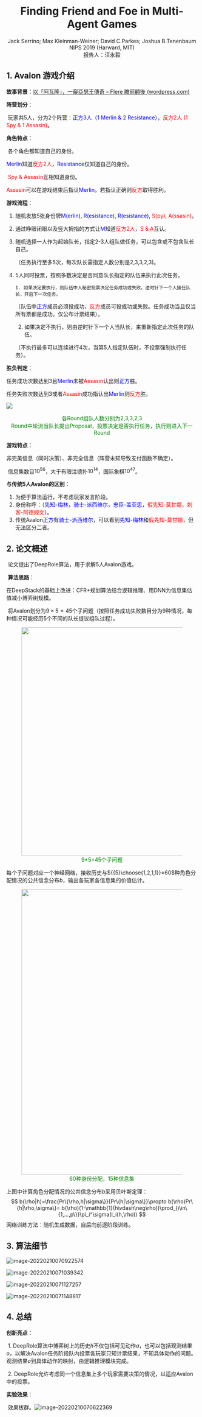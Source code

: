 <h1 align=center>Finding Friend and Foe in Multi-Agent Games</h1>

<center>Jack Serrino; Max Kleinman-Weiner; David C.Parkes; Joshua B.Tenenbaum</center>
<center> NIPS 2019 (Harward, MIT)</center>
<center>报告人：汪永毅</center>

## 1. Avalon 游戏介绍

**故事背景**：[以「阿瓦隆」，一窺亞瑟王傳奇 – Flere 瞻前顧後 (wordpress.com)](https://flerethinking.wordpress.com/2018/05/02/以「阿瓦隆」，一窺亞瑟王傳奇/)

**阵营划分**：

​	玩家共5人，分为2个阵营：<font color=blue>正方3人（1 Merlin & 2 Resistance）</font>，<font color=red>反方2人 (1 Spy & 1 Assasin)</font>。

**角色特点**：

​	各个角色都知道自己的身份。

​	<font color=blue>Merlin</font>知道<font color=red>反方2人</font>，<font color=blue>Resistance</font>仅知道自己的身份。

​	<font color=red>Spy & Assasin</font>互相知道身份。

​	<font color=red>Assasin</font>可以在游戏结束后指认<font color=blue>Merlin</font>，若指认正确则<font color=red>反方</font>取得胜利。

**游戏流程**：

 1. 随机发放5张身份牌<font color=blue>M(erlin), R(esistance), R(esistance)</font>, <font color=red>S(py), A(ssasin)</font>。

 2. 通过睁眼闭眼以及竖大拇指的方式让<font color=blue>M</font>知道<font color=red>反方2人</font>，<font color=red>S & A</font>互认。

 3. 随机选择一人作为起始队长，指定2-3人组队做任务，可以包含或不包含队长自己。

    （任务执行至多5次，每次队长需指定人数分别是2,3,3,2,3)。

 4. 5人同时投票，按照多数决定是否同意队长指定的队伍来执行此次任务。

    	1. 如果决定要执行，则队伍中人秘密投票决定任务成功或失败。逆时针下一个人接任队长，开启下一次任务。

     （队伍中<font color=blue>正方</font>成员必须投成功，<font color=red>反方</font>成员可投成功或失败。任务成功当且仅当所有票都是成功。仅公布计票结果）。

     2. 如果决定不执行，则由逆时针下一个人当队长，来重新指定此次任务的队伍。

     （不执行最多可以连续进行4次，当第5人指定队伍时，不投票强制执行任务）。

**胜负判定**：

​	任务成功次数达到3且<font color=blue>Merlin</font>未被<font color=red>Assasin</font>认出则<font color=blue>正方</font>胜。

​	任务失败次数达到3或者<font color=red>Assasin</font>成功指认出<font color=blue>Merlin</font>则<font color=red>反方</font>胜。

<img src="C:\Users\Warnar\AppData\Roaming\Typora\typora-user-images\image-20220210013134167.png"></img>

<center><font color=green>各Round组队人数分别为2,3,3,2,3</font></center>
<center><font color=green>Round中轮流当队长提出Proposal，投票决定是否执行任务，执行则进入下一Round</font></center>

**游戏特点**：

​	非完美信息（同时决策）、非完全信息（阵营未知导致支付函数不确定）。

​	信息集数目$10^{56}$，大于有限注德扑$10^{14}$，国际象棋$10^{47}$。

**与传统5人Avalon的区别**：

1. 为便于算法运行，不考虑玩家发言阶段。
2. 身份称呼：（<font color=blue>先知-梅林，骑士-派西维尔，忠臣-盖亚思，</font><font color=red>假先知-莫甘娜，刺客-阿德规文</font>）。
3. 传统Avalon<font color=blue>正方</font>有<font color=blue>骑士-派西维尔</font>，可以看到<font color=blue>先知-梅林</font>和<font color=red>假先知-莫甘娜</font>，但无法区分二者。

<div STYLE="page-break-after: always;"></div>

## 2. 论文概述

​	论文提出了DeepRole算法，用于求解5人Avalon游戏。

​	**算法思路**：

​		在DeepStack的基础上改进：CFR+规划算法结合逻辑推理、用DNN为信息集估值减小博弈树规模。	

​		将Avalon划分为$9\times5=45$个子问题（按照任务成功失败数目分为$9$种情况，每种情况可能经历$5$个不同的队长提议组队过程）。

<center><figure><img src="C:\Users\Warnar\AppData\Roaming\Typora\typora-user-images\image-20220210060533107.png" width=600></img><font color=green>9*5=45个子问题</font></figure></center>

每个子问题对应一个神经网络，接收历史与${{5}\choose{1,2,1,1}}=60$种角色分配情况的公共信念分布$b$，输出各玩家各信息集的价值估计。

<center><figure><img src=C:\Users\Warnar\AppData\Roaming\Typora\typora-user-images\image-20220210060844968.png width=750></img><font color=green>60种身份分配，15种信息集</font></center></figure>

上图中计算角色分配情况的公共信念分布$b$采用贝叶斯定理：
$$
b(\rho|h)=\frac{Pr\{\rho,h|\sigma\}}{Pr\{h|\sigma\}}\propto b(\rho)Pr\{h|\rho,\sigma\}= b(\rho)(1-\mathbb{1}(h\vdash\neg\rho))\prod_{i\in\{1,...,p\}}\pi_i^\sigma(I_i(h,\rho))
$$
网络训练方法：随机生成数据，自后向前逐阶段训练。

<div STYLE="page-break-after: always;"></div>

## 3. 算法细节

![image-20220210070922574](C:\Users\Warnar\AppData\Roaming\Typora\typora-user-images\image-20220210070922574.png)

![image-20220210071039342](C:\Users\Warnar\AppData\Roaming\Typora\typora-user-images\image-20220210071039342.png)

![image-20220210071127257](C:\Users\Warnar\AppData\Roaming\Typora\typora-user-images\image-20220210071127257.png)

![image-20220210071148817](C:\Users\Warnar\AppData\Roaming\Typora\typora-user-images\image-20220210071148817.png)

<div STYLE="page-break-after: always;"></div>

## 4. 总结

**创新亮点**：

​		1. DeepRole算法中博弈树上的历史$h$不仅包括可见动作$a$，也可以包括观测结果$o$，以解决Avalon任务阶段队内投票各玩家只知计票结果，不知具体动作的问题。观测结果$o$到具体动作的映射，由逻辑推理模块完成。

​		2.  DeepRole允许考虑同一个信息集上多个玩家需要决策的情况，以适应Avalon中的投票。

**实验效果**：

​		效果拔群。![image-20220210070622369](C:\Users\Warnar\AppData\Roaming\Typora\typora-user-images\image-20220210070622369.png)

​	
